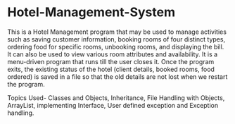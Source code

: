 # Hotel-Management-System
This is a Hotel Management program that may be used to manage activities such as saving customer information, booking rooms of four distinct types, ordering food for specific rooms, unbooking rooms, and displaying the bill. It can also be used to view various room attributes and availability. It is a menu-driven program that runs till the user closes it. Once the program exits, the existing status of the hotel (client details, booked rooms, food ordered) is saved in a file so that the old details are not lost when we restart the program.  

Topics Used-
Classes and Objects, Inheritance, File Handling with Objects, ArrayList, implementing Interface, User defined exception and Exception handling.
